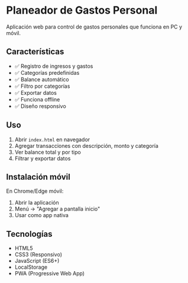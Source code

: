 # Planeador de Gastos Personal

Aplicación web para control de gastos personales que funciona en PC y móvil.

## Características
- ✅ Registro de ingresos y gastos
- ✅ Categorías predefinidas
- ✅ Balance automático
- ✅ Filtro por categorías
- ✅ Exportar datos
- ✅ Funciona offline
- ✅ Diseño responsivo

## Uso
1. Abrir `index.html` en navegador
2. Agregar transacciones con descripción, monto y categoría
3. Ver balance total y por tipo
4. Filtrar y exportar datos

## Instalación móvil
En Chrome/Edge móvil:
1. Abrir la aplicación
2. Menú → "Agregar a pantalla inicio"
3. Usar como app nativa

## Tecnologías
- HTML5
- CSS3 (Responsivo)
- JavaScript (ES6+)
- LocalStorage
- PWA (Progressive Web App)